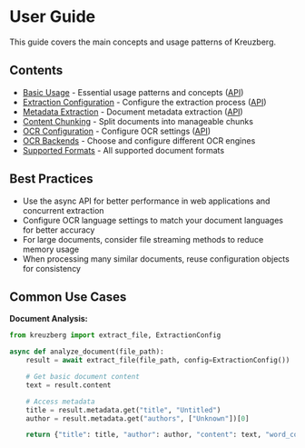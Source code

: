 # User Guide

This guide covers the main concepts and usage patterns of Kreuzberg.

## Contents

- [Basic Usage](basic-usage.md) - Essential usage patterns and concepts ([API](../api-reference/extraction-functions.md))
- [Extraction Configuration](extraction-configuration.md) - Configure the extraction process ([API](../api-reference/types.md#extractionconfig))
- [Metadata Extraction](metadata-extraction.md) - Document metadata extraction ([API](../api-reference/types.md#metadata))
- [Content Chunking](chunking.md) - Split documents into manageable chunks
- [OCR Configuration](ocr-configuration.md) - Configure OCR settings ([API](../api-reference/ocr-configuration.md))
- [OCR Backends](ocr-backends.md) - Choose and configure different OCR engines
- [Supported Formats](supported-formats.md) - All supported document formats

## Best Practices

- Use the async API for better performance in web applications and concurrent extraction
- Configure OCR language settings to match your document languages for better accuracy
- For large documents, consider file streaming methods to reduce memory usage
- When processing many similar documents, reuse configuration objects for consistency

## Common Use Cases

**Document Analysis:**

```python
from kreuzberg import extract_file, ExtractionConfig

async def analyze_document(file_path):
    result = await extract_file(file_path, config=ExtractionConfig())

    # Get basic document content
    text = result.content

    # Access metadata
    title = result.metadata.get("title", "Untitled")
    author = result.metadata.get("authors", ["Unknown"])[0]

    return {"title": title, "author": author, "content": text, "word_count": len(text.split()), "char_count": len(text)}
```
